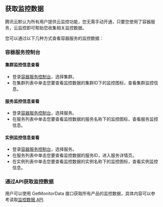 ## 获取监控数据
腾讯云默认为所有用户提供云监控功能，您无需手动开通，只要您使用了容器服务，云监控即可帮助您收集相关监控数据。

您可以通过以下几种方式查看容器服务的监控数据：

### 容器服务控制台

#### 集群监控信息查看

- 登录[容器服务控制台](https://console.qcloud.com/ccs)，选择集群。
- 在集群列表中单击您要查看监控数据的集群ID下的监控图标，查看集群监控信息。


#### 服务监控信息查看

- 登录[容器服务控制台](https://console.qcloud.com/ccs)，选择服务。
- 在服务列表中单击您要查看监控数据的服务名称下的监控图标，查看服务监控信息。

#### 实例监控信息查看

- 登录[容器服务控制台](https://console.qcloud.com/ccs)，选择服务。
- 在服务列表中单击您要查看监控数据的服务ID，进入服务详情页。
- 在实例列表中单击您要查看监控数据的实例名称下的监控图标，查看实例监控信息。

### 通过API获取监控数据
用户可以使用 GetMonitorData 接口获取所有产品的监控数据，具体内容可以参考读取[监控数据 API](https://www.qcloud.com/document/api/248/4667).
